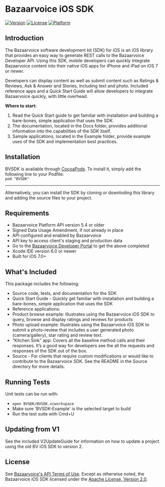 # Bazaarvoice iOS SDK 
[![Version](https://img.shields.io/cocoapods/v/BVSDK.svg?style=flat)](http://cocoadocs.org/docsets/BVSDK)
[![License](https://img.shields.io/cocoapods/l/BVSDK.svg?style=flat)](http://cocoadocs.org/docsets/BVSDK)
[![Platform](https://img.shields.io/cocoapods/p/BVSDK.svg?style=flat)](http://cocoadocs.org/docsets/BVSDK)

## Introduction
The Bazaarvoice software development kit (SDK) for iOS is an iOS library that provides an easy way to generate REST calls to the Bazaarvoice Developer API. Using this SDK, mobile developers can quickly integrate Bazaarvoice content into their native iOS apps for iPhone and iPad on iOS 7 or newer.

Developers can display content as well as submit content such as Ratings & Reviews, Ask & Answer and Stories, including text and photo. Included reference apps and a Quick Start Guide will allow developers to integrate Bazaarvoice quickly, with little overhead.

**Where to start:**
1. Read the Quick Start guide to get familiar with installation and building a bare-bones, simple application that uses the SDK.
2. The documentation, located in the Docs folder, provides additional information into the capabilities of the SDK itself.
3. Sample applications, located in the Example folder, provide example uses of the SDK and implementation best practices.

## Installation

BVSDK is available through [CocoaPods](http://cocoapods.org). To install
it, simply add the following line to your Podfile:  
`pod "BVSDK"`
****  
Alternatively, you can install the SDK by cloning or downloding this library and adding the source files to your project.

## Requirements
* Bazaarvoice Platform API version 5.4 or older
* Signed Data Usage Amendment, if not already in place
* API configured and enabled by Bazaarvoice
* API key to access client's staging and production data
* Go to the [Bazaarvoice Developer Portal](http://developer.bazaarvoice.com) to get the above completed
* Xcode IDE version 6.0 or newer
* Built for iOS 7.0+

## What's Included
This package includes the following:

* Source code, tests, and documentation for the SDK
* Quick Start Guide - Quickly get familiar with installation and building a bare-bones, simple application that uses the SDK
* Reference applications:
 * Product browse example: Illustrates using the Bazaarvoice iOS SDK to query, browse and display ratings and reviews for products
 * Photo upload example: Illustrates using the Bazaarvoice iOS SDK to submit a photo-review that includes a user generated photo (camera/gallery), star rating and review text.
 * “Kitchen Sink” app: Covers all the baseline method calls and their responses. It’s a good way for developers see the all the requests and responses of the SDK out of the box.
 * Source - For clients that require custom modifications or would like to contribute to the Bazaarvoice SDK.  See the README in the Source directory for more details.  

## Running Tests  
Unit tests can be run with:  
* `open BVSDK/BVSDK.xcworkspace`  
* Make sure 'BVSDK-Example' is the selected target to build  
* Run the test suite with Cmd+U  

## Updating from V1
See the included V2UpdateGuide for information on how to update a project using the old BV iOS SDK to version 2.

## License
See [Bazaarvoice's API Terms of Use](http://developer.bazaarvoice.com/API_Terms_of_Use). Except as otherwise noted, the Bazaarvoice iOS SDK licensed under the [Apache License, Version 2.0](http://www.apache.org/licenses/LICENSE-2.0.html).
